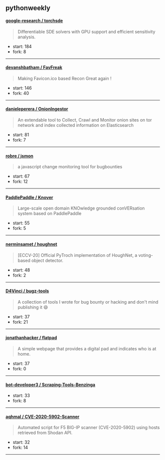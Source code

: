## pythonweekly

#### [google-research / torchsde](https://github.com/google-research/torchsde)

> Differentiable SDE solvers with GPU support and efficient sensitivity analysis. 

+ start: 184
+ fork: 8

----


#### [devanshbatham / FavFreak](https://github.com/devanshbatham/FavFreak)

> Making Favicon.ico based Recon Great again ! 

+ start: 146
+ fork: 40

----


#### [danieleperera / OnionIngestor](https://github.com/danieleperera/OnionIngestor)

>  An extendable tool to Collect, Crawl and Monitor onion sites on tor network and index collected information on Elasticsearch

+ start: 81
+ fork: 7

----


#### [robre / jsmon](https://github.com/robre/jsmon)

> a javascript change monitoring tool for bugbounties 

+ start: 67
+ fork: 12

----


#### [PaddlePaddle / Knover](https://github.com/PaddlePaddle/Knover)

> Large-scale open domain KNOwledge grounded conVERsation system based on PaddlePaddle

+ start: 55
+ fork: 5

----


#### [nerminsamet / houghnet](https://github.com/nerminsamet/houghnet)

> [ECCV-20] Official PyTroch implementation of HoughNet, a voting-based object detector.

+ start: 48
+ fork: 2

----


#### [D4Vinci / bugz-tools](https://github.com/D4Vinci/bugz-tools)

> A collection of tools I wrote for bug bounty or hacking and don't mind publishing it :smile:

+ start: 37
+ fork: 21

----


#### [jonathanhacker / flatpad](https://github.com/jonathanhacker/flatpad)

> A simple webpage that provides a digital pad and indicates who is at home.

+ start: 37
+ fork: 0

----


#### [bot-developer3 / Scraping-Tools-Benzinga](https://github.com/bot-developer3/Scraping-Tools-Benzinga)

> 

+ start: 33
+ fork: 8

----


#### [aqhmal / CVE-2020-5902-Scanner](https://github.com/aqhmal/CVE-2020-5902-Scanner)

> Automated script for F5 BIG-IP scanner (CVE-2020-5902) using hosts retrieved from Shodan API.

+ start: 32
+ fork: 14

----

